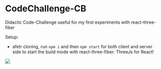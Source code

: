 # CodeChallenge-CB

Didactic Code-Challenge useful for my first experiments with react-three-fiber

Setup:

- afetr cloning, run `npm i` and then `npm start` for both client and server side to start the build mode with react-three-fiber: ThreeJs for React!

<img src="SanFranciscoSkyBox_compr.gif"/>
